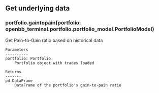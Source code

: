 ## Get underlying data 
### portfolio.gaintopain(portfolio: openbb_terminal.portfolio.portfolio_model.PortfolioModel)

Get Pain-to-Gain ratio based on historical data

    Parameters
    ----------
    portfolio: Portfolio
        Portfolio object with trades loaded

    Returns
    -------
    pd.DataFrame
        DataFrame of the portfolio's gain-to-pain ratio
